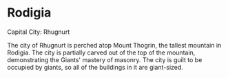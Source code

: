 # Rodigia
Capital City: Rhugnurt

The city of Rhugnurt is perched atop Mount Thogrin, the tallest mountain in Rodigia. The city is partially carved out of the top of the mountain, demonstrating the Giants' mastery of masonry. The city is guilt to be occupied by giants, so all of the buildings in it are giant-sized.